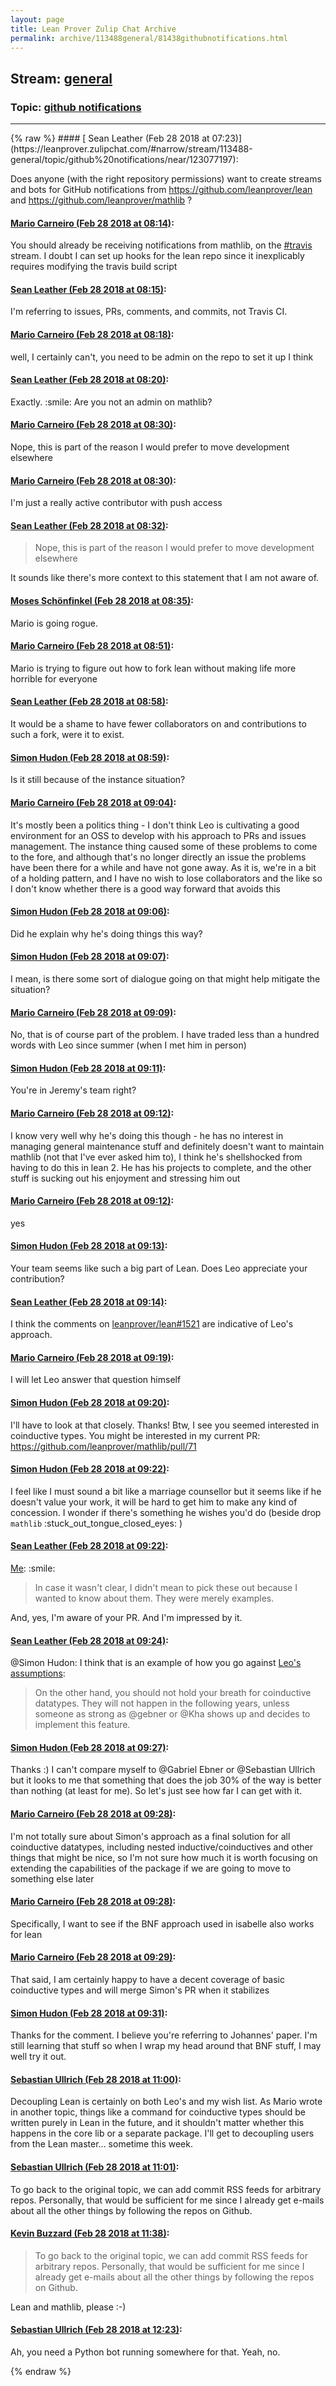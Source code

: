 ```yaml
---
layout: page
title: Lean Prover Zulip Chat Archive 
permalink: archive/113488general/81438githubnotifications.html
---
```


## Stream: [general](https://leanprover-community.github.io/archive/113488general/index.html)
### Topic: [github notifications](https://leanprover-community.github.io/archive/113488general/81438githubnotifications.html)

---

<base href="https://leanprover.zulipchat.com">
{% raw %}
#### [ Sean Leather (Feb 28 2018 at 07:23)](https://leanprover.zulipchat.com/#narrow/stream/113488-general/topic/github%20notifications/near/123077197):
<p>Does anyone (with the right repository permissions) want to create streams and bots for GitHub notifications from <a href="https://github.com/leanprover/lean" target="_blank" title="https://github.com/leanprover/lean">https://github.com/leanprover/lean</a> and <a href="https://github.com/leanprover/mathlib" target="_blank" title="https://github.com/leanprover/mathlib">https://github.com/leanprover/mathlib</a> ?</p>

#### [ Mario Carneiro (Feb 28 2018 at 08:14)](https://leanprover.zulipchat.com/#narrow/stream/113488-general/topic/github%20notifications/near/123078594):
<p>You should already be receiving notifications from mathlib, on the <a class="stream" data-stream-id="113538" href="/#narrow/stream/113538-travis">#travis</a> stream. I doubt I can set up hooks for the lean repo since it inexplicably requires modifying the travis build script</p>

#### [ Sean Leather (Feb 28 2018 at 08:15)](https://leanprover.zulipchat.com/#narrow/stream/113488-general/topic/github%20notifications/near/123078606):
<p>I'm referring to issues, PRs, comments, and commits, not Travis CI.</p>

#### [ Mario Carneiro (Feb 28 2018 at 08:18)](https://leanprover.zulipchat.com/#narrow/stream/113488-general/topic/github%20notifications/near/123078694):
<p>well, I certainly can't, you need to be admin on the repo to set it up I think</p>

#### [ Sean Leather (Feb 28 2018 at 08:20)](https://leanprover.zulipchat.com/#narrow/stream/113488-general/topic/github%20notifications/near/123078741):
<p>Exactly. <span class="emoji emoji-1f604" title="smile">:smile:</span> Are you not an admin on mathlib?</p>

#### [ Mario Carneiro (Feb 28 2018 at 08:30)](https://leanprover.zulipchat.com/#narrow/stream/113488-general/topic/github%20notifications/near/123079024):
<p>Nope, this is part of the reason I would prefer to move development elsewhere</p>

#### [ Mario Carneiro (Feb 28 2018 at 08:30)](https://leanprover.zulipchat.com/#narrow/stream/113488-general/topic/github%20notifications/near/123079027):
<p>I'm just a really active contributor with push access</p>

#### [ Sean Leather (Feb 28 2018 at 08:32)](https://leanprover.zulipchat.com/#narrow/stream/113488-general/topic/github%20notifications/near/123079092):
<blockquote>
<p>Nope, this is part of the reason I would prefer to move development elsewhere</p>
</blockquote>
<p>It sounds like there's more context to this statement that I am not aware of.</p>

#### [ Moses Schönfinkel (Feb 28 2018 at 08:35)](https://leanprover.zulipchat.com/#narrow/stream/113488-general/topic/github%20notifications/near/123079149):
<p>Mario is going rogue.</p>

#### [ Mario Carneiro (Feb 28 2018 at 08:51)](https://leanprover.zulipchat.com/#narrow/stream/113488-general/topic/github%20notifications/near/123079568):
<p>Mario is trying to figure out how to fork lean without making life more horrible for everyone</p>

#### [ Sean Leather (Feb 28 2018 at 08:58)](https://leanprover.zulipchat.com/#narrow/stream/113488-general/topic/github%20notifications/near/123079773):
<p>It would be a shame to have fewer collaborators on and contributions to such a fork, were it to exist.</p>

#### [ Simon Hudon (Feb 28 2018 at 08:59)](https://leanprover.zulipchat.com/#narrow/stream/113488-general/topic/github%20notifications/near/123079779):
<p>Is it still because of the instance situation?</p>

#### [ Mario Carneiro (Feb 28 2018 at 09:04)](https://leanprover.zulipchat.com/#narrow/stream/113488-general/topic/github%20notifications/near/123079945):
<p>It's mostly been a politics thing - I don't think Leo is cultivating a good environment for an OSS to develop with his approach to PRs and issues management. The instance thing caused some of these problems to come to the fore, and although that's no longer directly an issue the problems have been there for a while and have not gone away. As it is, we're in a bit of a holding pattern, and I have no wish to lose collaborators and the like so I don't know whether there is a good way forward that avoids this</p>

#### [ Simon Hudon (Feb 28 2018 at 09:06)](https://leanprover.zulipchat.com/#narrow/stream/113488-general/topic/github%20notifications/near/123080023):
<p>Did he explain why he's doing things this way?</p>

#### [ Simon Hudon (Feb 28 2018 at 09:07)](https://leanprover.zulipchat.com/#narrow/stream/113488-general/topic/github%20notifications/near/123080038):
<p>I mean, is there some sort of dialogue going on that might help mitigate the situation?</p>

#### [ Mario Carneiro (Feb 28 2018 at 09:09)](https://leanprover.zulipchat.com/#narrow/stream/113488-general/topic/github%20notifications/near/123080107):
<p>No, that is of course part of the problem. I have traded less than a hundred words with Leo since summer (when I met him in person)</p>

#### [ Simon Hudon (Feb 28 2018 at 09:11)](https://leanprover.zulipchat.com/#narrow/stream/113488-general/topic/github%20notifications/near/123080195):
<p>You're in Jeremy's team right?</p>

#### [ Mario Carneiro (Feb 28 2018 at 09:12)](https://leanprover.zulipchat.com/#narrow/stream/113488-general/topic/github%20notifications/near/123080239):
<p>I know very well why he's doing this though - he has no interest in managing general maintenance stuff and definitely doesn't want to maintain mathlib (not that I've ever asked him to), I think he's shellshocked from having to do this in lean 2. He has his projects to complete, and the other stuff is sucking out his enjoyment and stressing him out</p>

#### [ Mario Carneiro (Feb 28 2018 at 09:12)](https://leanprover.zulipchat.com/#narrow/stream/113488-general/topic/github%20notifications/near/123080240):
<p>yes</p>

#### [ Simon Hudon (Feb 28 2018 at 09:13)](https://leanprover.zulipchat.com/#narrow/stream/113488-general/topic/github%20notifications/near/123080246):
<p>Your team seems like such a big part of Lean. Does Leo appreciate your contribution?</p>

#### [ Sean Leather (Feb 28 2018 at 09:14)](https://leanprover.zulipchat.com/#narrow/stream/113488-general/topic/github%20notifications/near/123080294):
<p>I think the comments on <a href="https://github.com/leanprover/lean/issues/1521" target="_blank" title="https://github.com/leanprover/lean/issues/1521">leanprover/lean#1521</a> are indicative of Leo's approach.</p>

#### [ Mario Carneiro (Feb 28 2018 at 09:19)](https://leanprover.zulipchat.com/#narrow/stream/113488-general/topic/github%20notifications/near/123080413):
<p>I will let Leo answer that question himself</p>

#### [ Simon Hudon (Feb 28 2018 at 09:20)](https://leanprover.zulipchat.com/#narrow/stream/113488-general/topic/github%20notifications/near/123080460):
<p>I'll have to look at that closely. Thanks! Btw, I see you seemed interested in coinductive types. You might be interested in my current PR: <a href="https://github.com/leanprover/mathlib/pull/71" target="_blank" title="https://github.com/leanprover/mathlib/pull/71">https://github.com/leanprover/mathlib/pull/71</a></p>

#### [ Simon Hudon (Feb 28 2018 at 09:22)](https://leanprover.zulipchat.com/#narrow/stream/113488-general/topic/github%20notifications/near/123080509):
<p>I feel like I must sound a bit like a marriage counsellor but it seems like if he doesn't value your work, it will be hard to get him to make any kind of concession. I wonder if there's something he wishes you'd do (beside drop <code>mathlib</code> <span class="emoji emoji-1f61d" title="stuck out tongue closed eyes">:stuck_out_tongue_closed_eyes:</span> )</p>

#### [ Sean Leather (Feb 28 2018 at 09:22)](https://leanprover.zulipchat.com/#narrow/stream/113488-general/topic/github%20notifications/near/123080510):
<p><a href="https://github.com/leanprover/lean/issues/1521#issuecomment-294447574" target="_blank" title="https://github.com/leanprover/lean/issues/1521#issuecomment-294447574">Me</a>: <span class="emoji emoji-1f604" title="smile">:smile:</span> </p>
<blockquote>
<p>In case it wasn't clear, I didn't mean to pick these out because I wanted to know about them. They were merely examples.</p>
</blockquote>
<p>And, yes, I'm aware of your PR. And I'm impressed by it.</p>

#### [ Sean Leather (Feb 28 2018 at 09:24)](https://leanprover.zulipchat.com/#narrow/stream/113488-general/topic/github%20notifications/near/123080554):
<p><span class="user-mention" data-user-email="simon.hudon@gmail.com" data-user-id="110026">@Simon Hudon</span>: I think that is an example of how you go against <a href="https://github.com/leanprover/lean/issues/1521#issuecomment-294363143" target="_blank" title="https://github.com/leanprover/lean/issues/1521#issuecomment-294363143">Leo's assumptions</a>:</p>
<blockquote>
<p>On the other hand, you should not hold your breath for coinductive datatypes. They will not happen in the following years, unless someone as strong as @gebner or @Kha shows up and decides to implement this feature.</p>
</blockquote>

#### [ Simon Hudon (Feb 28 2018 at 09:27)](https://leanprover.zulipchat.com/#narrow/stream/113488-general/topic/github%20notifications/near/123080614):
<p>Thanks :) I can't compare myself to <span class="user-mention" data-user-email="gebner@gebner.org" data-user-id="110043">@Gabriel Ebner</span> or <span class="user-mention" data-user-email="sebasti@nullri.ch" data-user-id="110024">@Sebastian Ullrich</span> but it looks to me that something that does the job 30% of the way is better than nothing (at least for me). So let's just see how far I can get with it.</p>

#### [ Mario Carneiro (Feb 28 2018 at 09:28)](https://leanprover.zulipchat.com/#narrow/stream/113488-general/topic/github%20notifications/near/123080665):
<p>I'm not totally sure about Simon's approach as a final solution for all coinductive datatypes, including nested inductive/coinductives and other things that might be nice, so I'm not sure how much it is worth focusing on extending the capabilities of the package if we are going to move to something else later</p>

#### [ Mario Carneiro (Feb 28 2018 at 09:28)](https://leanprover.zulipchat.com/#narrow/stream/113488-general/topic/github%20notifications/near/123080668):
<p>Specifically, I want to see if the BNF approach used in isabelle also works for lean</p>

#### [ Mario Carneiro (Feb 28 2018 at 09:29)](https://leanprover.zulipchat.com/#narrow/stream/113488-general/topic/github%20notifications/near/123080682):
<p>That said, I am certainly happy to have a decent coverage of basic coinductive types and will merge Simon's PR when it stabilizes</p>

#### [ Simon Hudon (Feb 28 2018 at 09:31)](https://leanprover.zulipchat.com/#narrow/stream/113488-general/topic/github%20notifications/near/123080737):
<p>Thanks for the comment. I believe you're referring to Johannes' paper. I'm still learning that stuff so when I wrap my head around that BNF stuff, I may well try it out.</p>

#### [ Sebastian Ullrich (Feb 28 2018 at 11:00)](https://leanprover.zulipchat.com/#narrow/stream/113488-general/topic/github%20notifications/near/123083344):
<p>Decoupling Lean is certainly on both Leo's and my wish list. As Mario wrote in another topic, things like a command for coinductive types should be written purely in Lean in the future, and it shouldn't matter whether this happens in the core lib or a separate package. I'll get to decoupling users from the Lean master... sometime this week.</p>

#### [ Sebastian Ullrich (Feb 28 2018 at 11:01)](https://leanprover.zulipchat.com/#narrow/stream/113488-general/topic/github%20notifications/near/123083365):
<p>To go back to the original topic, we can add commit RSS feeds for arbitrary repos. Personally, that would be sufficient for me since I already get e-mails about all the other things by following the repos on Github.</p>

#### [ Kevin Buzzard (Feb 28 2018 at 11:38)](https://leanprover.zulipchat.com/#narrow/stream/113488-general/topic/github%20notifications/near/123084544):
<blockquote>
<p>To go back to the original topic, we can add commit RSS feeds for arbitrary repos. Personally, that would be sufficient for me since I already get e-mails about all the other things by following the repos on Github.</p>
</blockquote>
<p>Lean and mathlib, please :-)</p>

#### [ Sebastian Ullrich (Feb 28 2018 at 12:23)](https://leanprover.zulipchat.com/#narrow/stream/113488-general/topic/github%20notifications/near/123085938):
<p>Ah, you need a Python bot running somewhere for that. Yeah, no.</p>


{% endraw %}
